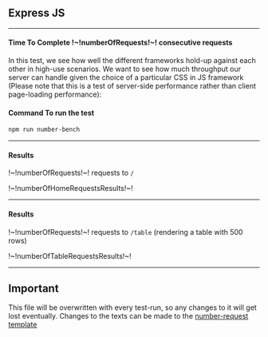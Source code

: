 ## Express JS

---

#### Time To Complete !~!numberOfRequests!~! consecutive requests

In this test, we see how well the different frameworks hold-up against each other in high-use scenarios. We want to see how much throughput our server can handle given the choice of a particular CSS in JS framework (Please note that this is a test of server-side performance rather than client page-loading performance):

#### Command To run the test

```bash
npm run number-bench
```

---

#### Results

!~!numberOfRequests!~! requests to `/`

!~!numberOfHomeRequestsResults!~!

---

#### Results

!~!numberOfRequests!~! requests to `/table` (rendering a table with 500 rows)

!~!numberOfTableRequestsResults!~!

---

## Important

This file will be overwritten with every test-run, so any changes to it will get lost eventually. Changes to the texts can be made to the [number-request template](./number-requests.template.md)
